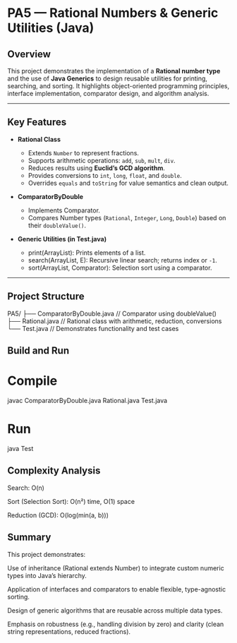 # PA5 — Rational Numbers & Generic Utilities (Java)

## Overview
This project demonstrates the implementation of a **Rational number type** and the use of **Java Generics** to design reusable utilities for printing, searching, and sorting. It highlights object-oriented programming principles, interface implementation, comparator design, and algorithm analysis.

---

## Key Features
- **Rational Class**  
  - Extends `Number` to represent fractions.  
  - Supports arithmetic operations: `add`, `sub`, `mult`, `div`.  
  - Reduces results using **Euclid’s GCD algorithm**.  
  - Provides conversions to `int`, `long`, `float`, and `double`.  
  - Overrides `equals` and `toString` for value semantics and clean output.  

- **ComparatorByDouble**  
  - Implements Comparator<Number>.  
  - Compares Number types (`Rational`, `Integer`, `Long`, `Double`) based on their `doubleValue()`.  

- **Generic Utilities (in Test.java)**  
  - print(ArrayList<E>): Prints elements of a list.  
  - search(ArrayList<E>, E): Recursive linear search; returns index or `-1`.  
  - sort(ArrayList<E>, Comparator<E>): Selection sort using a comparator.  

---

## Project Structure
PA5/
├── ComparatorByDouble.java // Comparator<Number> using doubleValue()
├── Rational.java // Rational class with arithmetic, reduction, conversions
└── Test.java // Demonstrates functionality and test cases


## Build and Run

# Compile
javac ComparatorByDouble.java Rational.java Test.java

# Run
java Test

## Complexity Analysis
Search: O(n)

Sort (Selection Sort): O(n²) time, O(1) space

Reduction (GCD): O(log(min(a, b)))

## Summary
This project demonstrates:

Use of inheritance (Rational extends Number) to integrate custom numeric types into Java’s hierarchy.

Application of interfaces and comparators to enable flexible, type-agnostic sorting.

Design of generic algorithms that are reusable across multiple data types.

Emphasis on robustness (e.g., handling division by zero) and clarity (clean string representations, reduced fractions).
